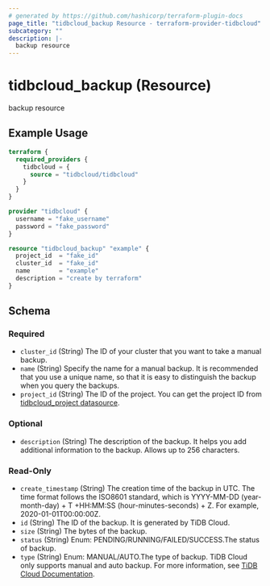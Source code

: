 ```yaml
---
# generated by https://github.com/hashicorp/terraform-plugin-docs
page_title: "tidbcloud_backup Resource - terraform-provider-tidbcloud"
subcategory: ""
description: |-
  backup resource
---
```


# tidbcloud_backup (Resource)

backup resource

## Example Usage

```terraform
terraform {
  required_providers {
    tidbcloud = {
      source = "tidbcloud/tidbcloud"
    }
  }
}

provider "tidbcloud" {
  username = "fake_username"
  password = "fake_password"
}

resource "tidbcloud_backup" "example" {
  project_id  = "fake_id"
  cluster_id  = "fake_id"
  name        = "example"
  description = "create by terraform"
}
```

<!-- schema generated by tfplugindocs -->
## Schema

### Required

- `cluster_id` (String) The ID of your cluster that you want to take a manual backup.
- `name` (String) Specify the name for a manual backup. It is recommended that you use a unique name, so that it is easy to distinguish the backup when you query the backups.
- `project_id` (String) The ID of the project. You can get the project ID from [tidbcloud_project datasource](../project).

### Optional

- `description` (String) The description of the backup. It helps you add additional information to the backup. Allows up to 256 characters.

### Read-Only

- `create_timestamp` (String) The creation time of the backup in UTC. The time format follows the ISO8601 standard, which is YYYY-MM-DD (year-month-day) + T +HH:MM:SS (hour-minutes-seconds) + Z. For example, 2020-01-01T00:00:00Z.
- `id` (String) The ID of the backup. It is generated by TiDB Cloud.
- `size` (String) The bytes of the backup.
- `status` (String) Enum: PENDING/RUNNING/FAILED/SUCCESS.The status of backup.
- `type` (String) Enum: MANUAL/AUTO.The type of backup. TiDB Cloud only supports manual and auto backup. For more information, see [TiDB Cloud Documentation](https://docs.pingcap.com/tidbcloud/backup-and-restore#backup).


